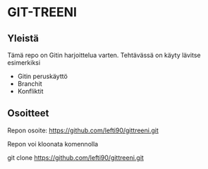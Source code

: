 # GIT-TREENI

## Yleistä

Tämä repo on Gitin harjoittelua varten. Tehtävässä on käyty lävitse esimerkiksi

* Gitin peruskäyttö
* Branchit
* Konfliktit

## Osoitteet

Repon osoite: https://github.com/lefti90/gittreeni.git

Repon voi kloonata komennolla

git clone https://github.com/lefti90/gittreeni.git